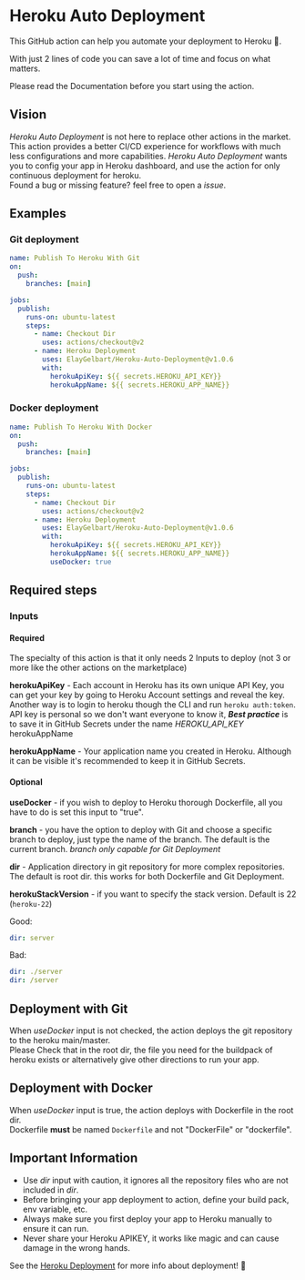 # Heroku Auto Deployment

This GitHub action can help you automate your deployment to Heroku :rocket:.

With just 2 lines of code you can save a lot of time and focus on what matters.

Please read the Documentation before you start using the action.

## Vision

_Heroku Auto Deployment_ is not here to replace other actions in the market.
This action provides a better CI/CD experience for workflows with much less configurations and more capabilities.
_Heroku Auto Deployment_ wants you to config your app in Heroku dashboard, and use the action for only continuous deployment for heroku.  
Found a bug or missing feature? feel free to open a _issue_.

## Examples

### Git deployment

```yml
name: Publish To Heroku With Git
on:
  push:
    branches: [main]

jobs:
  publish:
    runs-on: ubuntu-latest
    steps:
      - name: Checkout Dir
        uses: actions/checkout@v2
      - name: Heroku Deployment
        uses: ElayGelbart/Heroku-Auto-Deployment@v1.0.6
        with:
          herokuApiKey: ${{ secrets.HEROKU_API_KEY}}
          herokuAppName: ${{ secrets.HEROKU_APP_NAME}}
```

### Docker deployment

```yml
name: Publish To Heroku With Docker
on:
  push:
    branches: [main]

jobs:
  publish:
    runs-on: ubuntu-latest
    steps:
      - name: Checkout Dir
        uses: actions/checkout@v2
      - name: Heroku Deployment
        uses: ElayGelbart/Heroku-Auto-Deployment@v1.0.6
        with:
          herokuApiKey: ${{ secrets.HEROKU_API_KEY}}
          herokuAppName: ${{ secrets.HEROKU_APP_NAME}}
          useDocker: true
```

## Required steps

### Inputs

#### Required

The specialty of this action is that it only needs 2 Inputs to deploy (not 3 or more like the other actions on the marketplace)

**herokuApiKey** - Each account in Heroku has its own unique API Key, you can get your key by going to Heroku Account settings and reveal the key.
Another way is to login to heroku though the CLI and run `heroku auth:token`.
API key is personal so we don't want everyone to know it, **_Best practice_** is to save it in GitHub Secrets under the name _HEROKU_API_KEY_
herokuAppName

**herokuAppName** - Your application name you created in Heroku. Although it can be visible it's recommended to keep it in GitHub Secrets.

#### Optional

**useDocker** - if you wish to deploy to Heroku thorough Dockerfile, all you have to do is set this input to "true".

**branch** - you have the option to deploy with Git and choose a specific branch to deploy, just type the name of the branch. The default is the current branch.
_branch only capable for Git Deployment_

**dir** - Application directory in git repository for more complex repositories. The default is root dir. this works for both Dockerfile and Git Deployment.

**herokuStackVersion** - if you want to specify the stack version.  Default is 22 (`heroku-22`)

Good:

```yml
dir: server
```

Bad:

```yml
dir: ./server
dir: /server
```

## Deployment with Git

When _useDocker_ input is not checked, the action deploys the git repository to the heroku main/master.  
Please Check that in the root dir, the file you need for the buildpack of heroku exists or alternatively give other directions to run your app.

## Deployment with Docker

When _useDocker_ input is true, the action deploys with Dockerfile in the root dir.  
Dockerfile **must** be named `Dockerfile` and not "DockerFile" or "dockerfile".

## Important Information

- Use _dir_ input with caution, it ignores all the repository files who are not included in _dir_.
- Before bringing your app deployment to action, define your build pack, env variable, etc.
- Always make sure you first deploy your app to Heroku manually to ensure it can run.
- Never share your Heroku APIKEY, it works like magic and can cause damage in the wrong hands.

See the [Heroku Deployment](https://devcenter.heroku.com/categories/deployment) for more info about deployment! :rocket:
